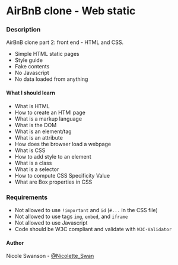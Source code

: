 # AirBnB clone - Web static

### Description
AirBnB clone part 2: front end - HTML and CSS.
- Simple HTML static pages
- Style guide
- Fake contents
- No Javascript
- No data loaded from anything

#### What I should learn
- What is HTML
- How to create an HTMl page
- What is a markup language
- What is the DOM
- What is an element/tag
- What is an attribute
- How does the browser load a webpage
- What is CSS
- How to add style to an element
- What is a class
- What is a selector
- How to compute CSS Specificity Value
- What are Box properties in CSS

### Requirements
- Not allowed to use `!important` and `id` (`#...` in the CSS file)
- Not allowed to use tags `img`, `embed`, and `iframe`
- Not allowed to use Javascript
- Code should be W3C compliant and validate with `W3C-Validator`

#### Author
Nicole Swanson - [@Nicolette_Swan](https://twitter.com/Nicolette_Swan)